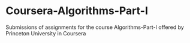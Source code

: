 # Coursera-Algorithms-Part-I
Submissions of assignments for the course Algorithms-Part-I offered by Princeton University in Coursera
